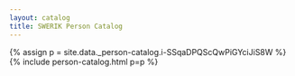 ```yaml
---
layout: catalog
title: SWERIK Person Catalog
---
```

{% assign p = site.data._person-catalog.i-SSqaDPQScQwPiGYciJiS8W %}
{% include person-catalog.html p=p %}

